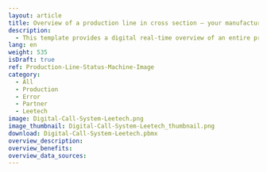 ```yaml
---
layout: article
title: Overview of a production line in cross section – your manufacturing plant dashboard
description: 
  - This template provides a digital real-time overview of an entire production line in production and ensures greater transparency at the workplace. The background image of this dashboard is a generic drawing of the machine on which individual work steps can be illuminated. This visualization displays the current status of various work steps. It also allows employees to react to problems more quickly, which increases efficiency and productivity on the shopfloor, and makes monitoring and maintenance of the system much easier. Download the template directly and connect your individual data sources easily!
lang: en
weight: 535
isDraft: true
ref: Production-Line-Status-Machine-Image
category:
  - All
  - Production
  - Error
  - Partner
  - Leetech
image: Digital-Call-System-Leetech.png
image_thumbnail: Digital-Call-System-Leetech_thumbnail.png
download: Digital-Call-System-Leetech.pbmx
overview_description:
overview_benefits:
overview_data_sources:
---
```

